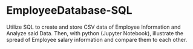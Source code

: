 # EmployeeDatabase-SQL
Utilize SQL to create and store CSV data of Employee Information and Analyze said Data.  Then, with python (Jupyter Notebook), illustrate the spread of Employee salary information and compare them to each other.
